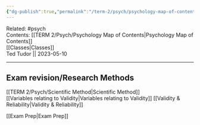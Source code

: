```yaml
---
{"dg-publish":true,"permalink":"/term-2/psych/psychology-map-of-contents/"}
---
```


Related: #psych  
Contents: [[TERM 2/Psych/Psychology Map of Contents\|Psychology Map of Contents]]  
[[Classes\|Classes]]  
Ted Tudor || 2023-05-10
*** 

## Exam revision/Research Methods

[[TERM 2/Psych/Scientific Method\|Scientific Method]]  
[[Variables relating to Validity\|Variables relating to Validity]]
[[Validity & Reliability\|Validity & Reliability]]

[[Exam Prep\|Exam Prep]]
